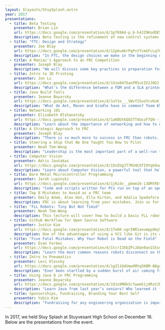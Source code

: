 ```yaml
---
layout: $layouts/StuySplash.astro
year: 2017
presentations:
  - title: Beta Testing
    presenter: Brian Lin
    url: https://docs.google.com/presentation/d/1pf69A4-p_b-h4JZ9KodQE5IhOqCxhiyh4o81PRncSjE/edit?usp=sharing
    description: Beta Testing is the refinement of new control systems that are released every year. This presentation will cover the new features in the 2018 Control System for FRC.
  - title: "FTC: Design and Strategy"
    presenter: Joe Blay
    url: https://docs.google.com/presentation/d/12p6u4KrPqPsYTcmGFcLq70O40rvvVxBOFjtEKAxtIPk/edit?usp=sharing
    description: "In FTC, the design choices we make in the beginning of the season may greatly impact the strategy that we pursue during competition. Here, we will discuss some of the design choices that teams can make in order to perform certain common functions (driving, acquiring, lifting, etc.), the parts and tools that may be needed and scouting and strategy that may be used from kickoff to competition."
  - title: A Maniac's Approach to an FRC Competition
    presenter: Joseph Blay
    description: "We will discuss some key practices in preparation for and at an FRC event that lead to success on the field. We will delve deep into the mind of an FRC maniac and everything he does in order to try to give his team the best chance to win."
  - title: Intro to 3D Printing
    presenter: Jon Lu
    url: https://docs.google.com/presentation/d/1Vze8476anFM1utZV2J0OJ-krT0gGEkTcrWkNVtyE9A8/edit?usp=sharing
    description: "What's the difference between a FDM and a SLA printer? Why use PLA over ABS or photopolymers? This lecture will dive into various 3D printing technologies, how to use them, and how a 3D printer can fit into your team's workshop."
  - title: Java Build Tools
    presenter: Jeanne Boyarsky
    url: https://docs.google.com/presentation/d/1uY1e___SWvf2SuoYcv6uK_usdcXHXvI2gwJ-UXrBSvY/edit?usp=sharing
    description: "What do Ant, Maven and Gradle have in common? Team 694 has used these build tools in the last three years in some fashion. Whether it is CV code, building a library or even building the robot, knowing the basics of how these tools work puts you on the path to success. Jeanne Boyarsky has written three books about Java 8 and will be giving away a copy to one of the attendees."
  - title: Networking 101
    presenter: Elizabeth Olshanetsky
    url: https://docs.google.com/presentation/d/1aKBUt6QO37T4UxzF7Q9--jIvQIT0g__Hp5du2jOF738/edit?usp=sharing
    description: "Learn about the importance of networking and how to effectively network in the FRC World and beyond."
  - title: A Strategic Approach to FRC
    presenter: Joseph Blay
    description: "There is so much more to success in FRC than robots. Good strategy can be the difference between good robots and winning robots. Hear all about strategy in FRC from our regional and championship division winning coach, Joe Blay."
  - title: Steering a Ship that No One Taught You How to Pilot
    presenter: Noah Tom-Wong
    description: "Leadership is the most important part of a well-run team, and yet you never really learn about it. This lecture goes over leadership structure and should help you run a team effectively. It covers topics such as delegation, scheduling, and communication so that your robot-building experiences goes as smoothly as possible."
  - title: Computer Vision
    presenter: Adris Jautakas
    url: https://docs.google.com/presentation/d/15nIUgJT7RU4COfI9Yqk9uACz-bMqtx3cpUjMZ0F_YbQ/edit?usp=sharing
    description: "Learn about Computer Vision, a powerful tool that helps your robot detect and reach goals autonomously. We will talk about the uses of Computer Vision, and the steps needed to get it working on your robot, so that you can take your bot's auton game to the next level."
  - title: Bare Metal Microcontroller Programming
    presenter: Jarek Lupinski
    url: https://docs.google.com/presentation/d/1jKidv__pbmm16-i3DMtRbtK-tWV-Q1HBJqlvdThi0zs/edit?usp=sharing
    description: "Code and scripts written for PCs run on top of an operating system, where drivers and the kernel hide the complexity of the hardware layer. By writing code that compiles and runs directly on a chip with no OS present, you can unlock some neat features that may help you achieve your design goals. We’ll quickly go over the basics of microcontroller programming with best practices and example use cases, and go through a short demo on setting up a microcontroller programming environment."
  - title: Top 8 Mistakes to Avoid as a FRC team
    presenter: Emily Adam, Alex Hon, Ella Kirton, and Adalia Spadafora
    description: FRC is about learning from your mistakes. Join us for our workshop looking at common mishaps made by FRC teams.
  - title: "FLL Robots: Tiny But Not Timid"
    presenter: Noah Tom-Wong
    description: This lecture will cover how to build a basic FLL robot, and all the little intricacies that people don't think about when building them. Useful if you're intending to or new at mentoring FLL teams, but not if you have a bit of previous experience with FLL. We’ll go over all the pieces at your disposal, structures, practices, and some programming.
  - title: Github Workflow for Open Source Software
    presenter: Justin Kim
    url: https://docs.google.com/presentation/d/1fe6K-ugrINR1anumppdmy5clUeGv_TzrGn66e2xUstE/edit?usp=sharing
    description: One of the advantages of using a VCS like Git is its contribution features. GitHub gives teams an easy, effective way to peer-review code and ensure code quality throughout the build season.
  - title: "Five Fatal Mistakes: Why Your Robot is Dead on the Field"
    presenter: Evan Forbes
    url: https://docs.google.com/presentation/d/1tcrI3XbZPcJAUn9an1S5smc_v619o2s8YfDky0_kpGY/edit?usp=sharing
    description: "Learn the most common reasons robots disconnect on the field and the steps you can take to make sure your robot never dies in the middle of a critical match."
  - title: Intro to Pneumatics
    presenter: Levi Olevsky
    url: https://docs.google.com/presentation/d/1gZ11QdUmwOMtq5KBM-8BguyIgiPTtRtrRM3t4nWcnkE/edit?usp=sharing
    description: "Ever been startled by a sudden burst of air coming from a nearby robot? Yep, that's the pneumatic system. A simple system that opens up countless possibilities for your robot. I will teach you how to create a pneumatic system, take advantage of linear actuators, create prevent leaks, and more!"
  - title: Using Java 8 in FRC Programming
    presenter: Jeanne Boyarsky
    url: https://docs.google.com/presentation/d/191o9M8kSr7wwmS1jdRsVJbT2ycd4DuLihDqjQcXngk0/edit?usp=sharing
    description: "Learn Java from last year’s seniors? Who learned it from the seniors two years ago? Who, well you get the idea. Come learn about how new features in Java 8 can help you write clearer and easier Java code for your robot. And for coding things other than robots too. Jeanne Boyarsky has written three books about Java 8 and will be giving away a copy to one of the attendees."
  - title: Sponsorships, Fundraising, Branding Your Best Self
    presenter: Yubin Kim
    description: "Fundraising for any engineering organization is important. Teams, projects, research labs, and entrepreneurs in engineering face the problem of being able to fund themselves. It is important that team leaders learn and develop different strategies to fund their teams through crowdfunding, outreach, and fundraising. This lecture will focus on how teams can effectively reach out to potential sponsors and strategize methods to succeed in crowdfunding/fundraising initiatives while marketing and presenting their best selves."
---
```


In 2017, we held Stuy Splash at Stuyvesant High School on December 16. Below are the presentations from the event.
